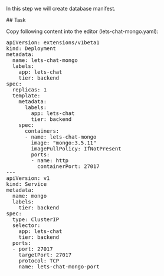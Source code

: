 In this step we will create database manifest.

## Task

Copy following content into the editor (lets-chat-mongo.yaml):

<pre class="file" data-filename="lets-chat-mongo.yaml" data-target="replace">apiVersion: extensions/v1beta1
kind: Deployment
metadata:
  name: lets-chat-mongo
  labels:
    app: lets-chat
    tier: backend
spec:
  replicas: 1
  template:
    metadata:
      labels:
        app: lets-chat
        tier: backend
    spec:
      containers:
      - name: lets-chat-mongo
        image: "mongo:3.5.11"
        imagePullPolicy: IfNotPresent
        ports:
        - name: http
          containerPort: 27017
---
apiVersion: v1
kind: Service
metadata:
  name: mongo
  labels:
    tier: backend
spec:
  type: ClusterIP
  selector:
    app: lets-chat
    tier: backend
  ports:
  - port: 27017
    targetPort: 27017
    protocol: TCP
    name: lets-chat-mongo-port
</pre>